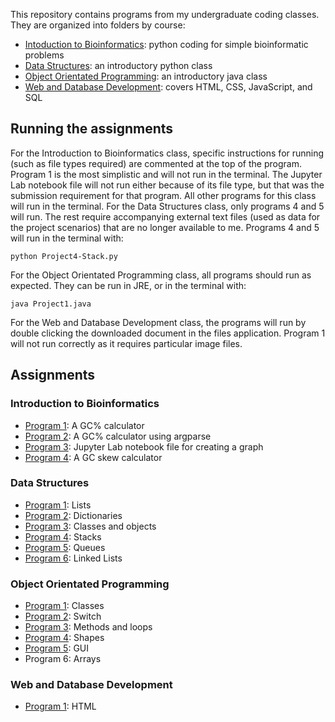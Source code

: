 This repository contains programs from my undergraduate coding classes. They are organized into folders by course:
* [Intoduction to Bioinformatics](IntroToBioinformatics): python coding for simple bioinformatic problems
* [Data Structures](DataStructures): an introductory python class
* [Object Orientated Programming](ObjectOrientatedProgramming): an introductory java class
* [Web and Database Development](WebAndDatabaseDevelopment): covers HTML, CSS, JavaScript, and SQL
## Running the assignments
For the Introduction to Bioinformatics class, specific instructions for running (such as file types required) are commented at the top of the program. Program 1 is the most simplistic and will not run in the terminal. The Jupyter Lab notebook file will not run either because of its file type, but that was the submission requirement for that program. All other programs for this class will run in the terminal. 
For the Data Structures class, only programs 4 and 5 will run. The rest require accompanying external text files (used as data for the project scenarios) that are no longer available to me. Programs 4 and 5 will run in the terminal with:
```{shell}
python Project4-Stack.py
```
For the Object Orientated Programming class, all programs should run as expected. They can be run in JRE, or in the terminal with:
```{shell}
java Project1.java
```
For the Web and Database Development class, the programs will run by double clicking the downloaded document in the files application. Program 1 will not run correctly as it requires particular image files.
## Assignments
### Introduction to Bioinformatics
* [Program 1](IntroToBioinformatics/Project1-GCcalculator.py): A GC% calculator
* [Program 2](IntroToBioinformatics/Project2-GCpercent.py): A GC% calculator using argparse
* [Program 3](IntroToBioinformatics/Project3-JupyterPlot.ipynb): Jupyter Lab notebook file for creating a graph
* [Program 4](IntroToBioinformatics/Project4-GCskew.py): A GC skew calculator
### Data Structures
* [Program 1](DataStructures/Project1-Lists.py): Lists
* [Program 2](DataStructures/Project2-Dictionaries.py): Dictionaries
* [Program 3](DataStructures/Project3-Classes.py): Classes and objects
* [Program 4](DataStructures/Project4-Stack.py): Stacks
* [Program 5](DataStructures/Project5-Queue.py): Queues
* [Program 6](DataStructures/Project6-LinkedList.py): Linked Lists
### Object Orientated Programming
* [Program 1](ObjectOrientatedProgramming/Project1.java): Classes
* [Program 2](ObjectOrientatedProgramming/Project2.java): Switch
* [Program 3](ObjectOrientatedProgramming/Project3.java): Methods and loops
* [Program 4](ObjectOrientatedProgramming/Project4): Shapes
* [Program 5](ObjectOrientatedProgramming/Project5): GUI
* Program 6: Arrays
### Web and Database Development
* [Program 1](WebAndDatabaseDevelopment/index.html): HTML
